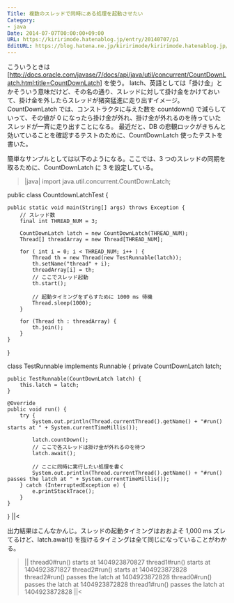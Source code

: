 ```yaml
---
Title: 複数のスレッドで同時にある処理を起動させたい
Category:
- java
Date: 2014-07-07T00:00:00+09:00
URL: https://kiririmode.hatenablog.jp/entry/20140707/p1
EditURL: https://blog.hatena.ne.jp/kiririmode/kiririmode.hatenablog.jp/atom/entry/8454420450078209410
---
```



こういうときは [http://docs.oracle.com/javase/7/docs/api/java/util/concurrent/CountDownLatch.html:title=CountDownLatch] を使う。
latch、英語としては「掛け金」とかそういう意味だけど、その名の通り、スレッドに対して掛け金をかけておいて、掛け金を外したらスレッドが猪突猛進に走り出すイメージ。CountDownLatch では、コンストラクタに与えた数を countdown() で減らしていって、その値が 0 になったら掛け金が外れ、掛け金が外れるのを待っていたスレッドが一斉に走り出すことになる。
最近だと、DB の悲観ロックがきちんと効いていることを確認するテストのために、CountDownLatch 使ったテストを書いた。

簡単なサンプルとしては以下のようになる。ここでは、3 つのスレッドの同期を取るために、CountDownLatch に 3 を設定している。

>|java|
import java.util.concurrent.CountDownLatch;

public class CountdownLatchTest {
        
    public static void main(String[] args) throws Exception {
        // スレッド数
        final int THREAD_NUM = 3;

        CountDownLatch latch = new CountDownLatch(THREAD_NUM);
        Thread[] threadArray = new Thread[THREAD_NUM];
        
        for ( int i = 0; i < THREAD_NUM; i++ ) {
            Thread th = new Thread(new TestRunnable(latch));
            th.setName("thread" + i);
            threadArray[i] = th;
            // ここでスレッド起動
            th.start();

            // 起動タイミングをずらすために 1000 ms 待機
            Thread.sleep(1000);
        }
        
        for (Thread th : threadArray) {
            th.join();
        }
    }

}

class TestRunnable implements Runnable {
    private CountDownLatch latch;
    
    public TestRunnable(CountDownLatch latch) {
        this.latch = latch;
    }

    @Override
    public void run() {
        try {
            System.out.println(Thread.currentThread().getName() + "#run() starts at " + System.currentTimeMillis());
            
            latch.countDown();
            // ここで各スレッドは掛け金が外れるのを待つ
            latch.await();

            // ここに同時に実行したい処理を書く
            System.out.println(Thread.currentThread().getName() + "#run() passes the latch at " + System.currentTimeMillis());
        } catch (InterruptedException e) {
            e.printStackTrace();
        }
    }
    
}
||<

出力結果はこんなかんじ。スレッドの起動タイミングはおおよそ 1,000 ms ズレてるけど、latch.await() を抜けるタイミングは全て同じになっていることがわかる。
>||
thread0#run() starts at 1404923870827
thread1#run() starts at 1404923871827
thread2#run() starts at 1404923872828
thread2#run() passes the latch at 1404923872828
thread0#run() passes the latch at 1404923872828
thread1#run() passes the latch at 1404923872828
||<

